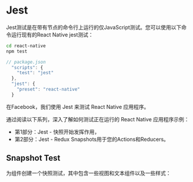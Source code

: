 # Jest

Jest测试是在带有节点的命令行上运行的仅JavaScript测试。您可以使用以下命令运行现有的React Native jest测试：

```sh
cd react-native
npm test
```

```js
// package.json
  "scripts": {
    "test": "jest"
  },
  "jest": {
    "preset": "react-native"
  }
```

在Facebook，我们使用 Jest 来测试 React Native 应用程序。

通过阅读以下系列，深入了解如何测试正在运行的 React Native 应用程序示例：

* 第1部分：Jest - 快照开始发挥作用，
* 第2部分：Jest - Redux Snapshots用于您的Actions和Reducers。

## Snapshot Test

为组件创建一个快照测试，其中包含一些视图和文本组件以及一些样式：
